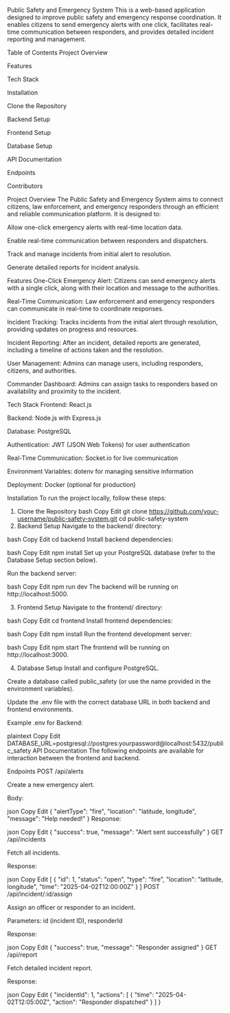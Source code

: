 Public Safety and Emergency System
This is a web-based application designed to improve public safety and emergency response coordination. It enables citizens to send emergency alerts with one click, facilitates real-time communication between responders, and provides detailed incident reporting and management.

Table of Contents
Project Overview

Features

Tech Stack

Installation

Clone the Repository

Backend Setup

Frontend Setup

Database Setup

API Documentation

Endpoints

Contributors

Project Overview
The Public Safety and Emergency System aims to connect citizens, law enforcement, and emergency responders through an efficient and reliable communication platform. It is designed to:

Allow one-click emergency alerts with real-time location data.

Enable real-time communication between responders and dispatchers.

Track and manage incidents from initial alert to resolution.

Generate detailed reports for incident analysis.

Features
One-Click Emergency Alert: Citizens can send emergency alerts with a single click, along with their location and message to the authorities.

Real-Time Communication: Law enforcement and emergency responders can communicate in real-time to coordinate responses.

Incident Tracking: Tracks incidents from the initial alert through resolution, providing updates on progress and resources.

Incident Reporting: After an incident, detailed reports are generated, including a timeline of actions taken and the resolution.

User Management: Admins can manage users, including responders, citizens, and authorities.

Commander Dashboard: Admins can assign tasks to responders based on availability and proximity to the incident.

Tech Stack
Frontend: React.js

Backend: Node.js with Express.js

Database: PostgreSQL

Authentication: JWT (JSON Web Tokens) for user authentication

Real-Time Communication: Socket.io for live communication

Environment Variables: dotenv for managing sensitive information

Deployment: Docker (optional for production)

Installation
To run the project locally, follow these steps:

1. Clone the Repository
   bash
   Copy
   Edit
   git clone https://github.com/your-username/public-safety-system.git
   cd public-safety-system
2. Backend Setup
   Navigate to the backend/ directory:

bash
Copy
Edit
cd backend
Install backend dependencies:

bash
Copy
Edit
npm install
Set up your PostgreSQL database (refer to the Database Setup section below).

Run the backend server:

bash
Copy
Edit
npm run dev
The backend will be running on http://localhost:5000.

3. Frontend Setup
   Navigate to the frontend/ directory:

bash
Copy
Edit
cd frontend
Install frontend dependencies:

bash
Copy
Edit
npm install
Run the frontend development server:

bash
Copy
Edit
npm start
The frontend will be running on http://localhost:3000.

4. Database Setup
   Install and configure PostgreSQL.

Create a database called public_safety (or use the name provided in the environment variables).

Update the .env file with the correct database URL in both backend and frontend environments.

Example .env for Backend:

plaintext
Copy
Edit
DATABASE_URL=postgresql://postgres:yourpassword@localhost:5432/public_safety
API Documentation
The following endpoints are available for interaction between the frontend and backend.

Endpoints
POST /api/alerts

Create a new emergency alert.

Body:

json
Copy
Edit
{
"alertType": "fire",
"location": "latitude, longitude",
"message": "Help needed!"
}
Response:

json
Copy
Edit
{
"success": true,
"message": "Alert sent successfully"
}
GET /api/incidents

Fetch all incidents.

Response:

json
Copy
Edit
[
{
"id": 1,
"status": "open",
"type": "fire",
"location": "latitude, longitude",
"time": "2025-04-02T12:00:00Z"
}
]
POST /api/incident/:id/assign

Assign an officer or responder to an incident.

Parameters: id (incident ID), responderId

Response:

json
Copy
Edit
{
"success": true,
"message": "Responder assigned"
}
GET /api/report

Fetch detailed incident report.

Response:

json
Copy
Edit
{
"incidentId": 1,
"actions": [
{
"time": "2025-04-02T12:05:00Z",
"action": "Responder dispatched"
}
]
}
